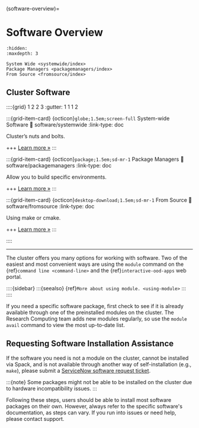 (software-overview)=
# Software Overview
```{toctree}
:hidden:
:maxdepth: 3

System Wide <systemwide/index>
Package Managers <packagemanagers/index>
From Source <fromsource/index>
```
## Cluster Software
<!-- ::::{grid} 2

:::{grid-item-card} {ref}`system-wide-overview`
Cluster's nuts and bolts.
:::
:::{grid-item-card} {ref}`package-managers`
Allow you to build specific environments.
:::
:::{grid-item-card} {ref}`from-source`
Using `make` or `cmake`.
:::
:::: -->

::::{grid} 1 2 2 3
:gutter: 1 1 1 2

:::{grid-item-card} {octicon}`globe;1.5em;screen-full` System-wide Software
:link: software/systemwide
:link-type: doc

Cluster’s nuts and bolts.

+++
[Learn more »](software/systemwide)
:::

:::{grid-item-card} {octicon}`package;1.5em;sd-mr-1` Package Managers
:link: software/packagemanagers
:link-type: doc

Allow you to build specific environments.

+++
[Learn more »](software/packagemanagers)
:::

:::{grid-item-card} {octicon}`desktop-download;1.5em;sd-mr-1` From Source
:link: software/fromsource
:link-type: doc

Using make or cmake.

+++
[Learn more »](software/fromsource)
:::

::::

---
The cluster offers you many options for working with software. Two of the easiest and most convenient ways are using the `module` command on the {ref}`command line <command-line>` and the {ref}`interactive-ood-apps` web portal.

::::{sidebar}
:::{seealso}
{ref}`More about using module. <using-module>`
:::
::::

If you need a specific software package, first check to see if it is already available through one of the preinstalled modules on the cluster. The Research Computing team adds new modules regularly, so use the `module avail` command to view the most up-to-date list.

## Requesting Software Installation Assistance
If the software you need is not a module on the cluster, cannot be installed via Spack, and is not available through another way of self-installation (e.g., `make`), please submit a [ServiceNow software request ticket].

:::{note}
Some packages might not be able to be installed on the cluster due to hardware incompatibility issues.
:::

Following these steps, users should be able to install most software packages on their own. However, always refer to the specific software's documentation, as steps can vary. If you run into issues or need help, please contact support.

[servicenow software request ticket]: https://service.northeastern.edu/tech?id=sc_cat_item&sys_id=777c510bdbebd340a37cd206ca9619b0
